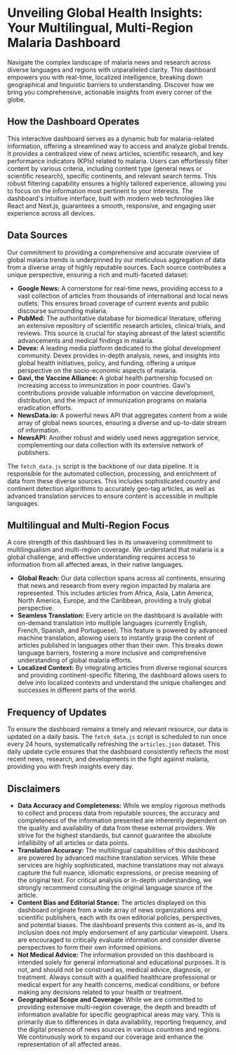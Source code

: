 # Unveiling Global Health Insights: Your Multilingual, Multi-Region Malaria Dashboard

Navigate the complex landscape of malaria news and research across diverse languages and regions with unparalleled clarity. This dashboard empowers you with real-time, localized intelligence, breaking down geographical and linguistic barriers to understanding. Discover how we bring you comprehensive, actionable insights from every corner of the globe.

## How the Dashboard Operates

This interactive dashboard serves as a dynamic hub for malaria-related information, offering a streamlined way to access and analyze global trends. It provides a centralized view of news articles, scientific research, and key performance indicators (KPIs) related to malaria. Users can effortlessly filter content by various criteria, including content type (general news or scientific research), specific continents, and relevant search terms. This robust filtering capability ensures a highly tailored experience, allowing you to focus on the information most pertinent to your interests. The dashboard's intuitive interface, built with modern web technologies like React and Next.js, guarantees a smooth, responsive, and engaging user experience across all devices.

## Data Sources

Our commitment to providing a comprehensive and accurate overview of global malaria trends is underpinned by our meticulous aggregation of data from a diverse array of highly reputable sources. Each source contributes a unique perspective, ensuring a rich and multi-faceted dataset:

*   **Google News:** A cornerstone for real-time news, providing access to a vast collection of articles from thousands of international and local news outlets. This ensures broad coverage of current events and public discourse surrounding malaria.
*   **PubMed:** The authoritative database for biomedical literature, offering an extensive repository of scientific research articles, clinical trials, and reviews. This source is crucial for staying abreast of the latest scientific advancements and medical findings in malaria.
*   **Devex:** A leading media platform dedicated to the global development community. Devex provides in-depth analysis, news, and insights into global health initiatives, policy, and funding, offering a unique perspective on the socio-economic aspects of malaria.
*   **Gavi, the Vaccine Alliance:** A global health partnership focused on increasing access to immunization in poor countries. Gavi's contributions provide valuable information on vaccine development, distribution, and the impact of immunization programs on malaria eradication efforts.
*   **NewsData.io:** A powerful news API that aggregates content from a wide array of global news sources, ensuring a diverse and up-to-date stream of information.
*   **NewsAPI:** Another robust and widely used news aggregation service, complementing our data collection with its extensive network of publishers.

The `fetch_data.js` script is the backbone of our data pipeline. It is responsible for the automated collection, processing, and enrichment of data from these diverse sources. This includes sophisticated country and continent detection algorithms to accurately geo-tag articles, as well as advanced translation services to ensure content is accessible in multiple languages.

## Multilingual and Multi-Region Focus

A core strength of this dashboard lies in its unwavering commitment to multilingualism and multi-region coverage. We understand that malaria is a global challenge, and effective understanding requires access to information from all affected areas, in their native languages.

*   **Global Reach:** Our data collection spans across all continents, ensuring that news and research from every region impacted by malaria are represented. This includes articles from Africa, Asia, Latin America, North America, Europe, and the Caribbean, providing a truly global perspective.
*   **Seamless Translation:** Every article on the dashboard is available with on-demand translation into multiple languages (currently English, French, Spanish, and Portuguese). This feature is powered by advanced machine translation, allowing users to instantly grasp the content of articles published in languages other than their own. This breaks down language barriers, fostering a more inclusive and comprehensive understanding of global malaria efforts.
*   **Localized Context:** By integrating articles from diverse regional sources and providing continent-specific filtering, the dashboard allows users to delve into localized contexts and understand the unique challenges and successes in different parts of the world.

## Frequency of Updates

To ensure the dashboard remains a timely and relevant resource, our data is updated on a daily basis. The `fetch_data.js` script is scheduled to run once every 24 hours, systematically refreshing the `articles.json` dataset. This daily update cycle ensures that the dashboard consistently reflects the most recent news, research, and developments in the fight against malaria, providing you with fresh insights every day.

## Disclaimers

*   **Data Accuracy and Completeness:** While we employ rigorous methods to collect and process data from reputable sources, the accuracy and completeness of the information presented are inherently dependent on the quality and availability of data from these external providers. We strive for the highest standards, but cannot guarantee the absolute infallibility of all articles or data points.
*   **Translation Accuracy:** The multilingual capabilities of this dashboard are powered by advanced machine translation services. While these services are highly sophisticated, machine translations may not always capture the full nuance, idiomatic expressions, or precise meaning of the original text. For critical analysis or in-depth understanding, we strongly recommend consulting the original language source of the article.
*   **Content Bias and Editorial Stance:** The articles displayed on this dashboard originate from a wide array of news organizations and scientific publishers, each with its own editorial policies, perspectives, and potential biases. The dashboard presents this content as-is, and its inclusion does not imply endorsement of any particular viewpoint. Users are encouraged to critically evaluate information and consider diverse perspectives to form their own informed opinions.
*   **Not Medical Advice:** The information provided on this dashboard is intended solely for general informational and educational purposes. It is not, and should not be construed as, medical advice, diagnosis, or treatment. Always consult with a qualified healthcare professional or medical expert for any health concerns, medical conditions, or before making any decisions related to your health or treatment.
*   **Geographical Scope and Coverage:** While we are committed to providing extensive multi-region coverage, the depth and breadth of information available for specific geographical areas may vary. This is primarily due to differences in data availability, reporting frequency, and the digital presence of news sources in various countries and regions. We continuously work to expand our coverage and enhance the representation of all affected areas.
